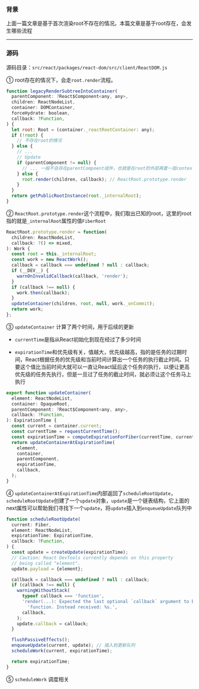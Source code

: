 ### 背景

上面一篇文章是基于首次渲染root不存在的情况。本篇文章是基于root存在，会发生哪些流程

---

### 源码
源码目录：`src/react/packages/react-dom/src/client/ReactDOM.js`

① root存在的情况下，会走`root.render`流程。

```javascript
function legacyRenderSubtreeIntoContainer(
  parentComponent: ?React$Component<any, any>,
  children: ReactNodeList,
  container: DOMContainer,
  forceHydrate: boolean,
  callback: ?Function,
) {
  let root: Root = (container._reactRootContainer: any);
  if (!root) {
    // 不存在root的情况
  } else {
    // ...
    // Update
    if (parentComponent != null) {
      // ... 一般不会存在parentCompoent组件，也就是在root的外部再套一层context
    } else {
      root.render(children, callback); // ReactRoot.prototype.render
    }
  }
  return getPublicRootInstance(root._internalRoot);
}
```

② `ReactRoot.prototype.render`这个流程中，我们取出已知的root，这里的root指的就是`_internalRoot`属性的值`FiberRoot`

```javascript
ReactRoot.prototype.render = function(
  children: ReactNodeList,
  callback: ?() => mixed,
): Work {
  const root = this._internalRoot;
  const work = new ReactWork();
  callback = callback === undefined ? null : callback;
  if (__DEV__) {
    warnOnInvalidCallback(callback, 'render');
  }
  if (callback !== null) {
    work.then(callback);
  }
  updateContainer(children, root, null, work._onCommit);
  return work;
};
```

③ `updateContainer` 计算了两个时间，用于后续的更新

+ `currentTime`是指从React初始化到现在经过了多少时间

+ `expirationTime`和优先级有关，值越大，优先级越高，指的是任务的过期时间，React根据任务的优先级和当前时间计算出一个任务的执行截止时间。只要这个值比当前时间大就可以一直让React延后这个任务的执行，以便让更高优先级的任务先执行，但是一旦过了任务的截止时间，就必须让这个任务马上执行

```javascript
export function updateContainer(
  element: ReactNodeList,
  container: OpaqueRoot,
  parentComponent: ?React$Component<any, any>,
  callback: ?Function,
): ExpirationTime {
  const current = container.current;
  const currentTime = requestCurrentTime();
  const expirationTime = computeExpirationForFiber(currentTime, current);
  return updateContainerAtExpirationTime(
    element,
    container,
    parentComponent,
    expirationTime,
    callback,
  );
}
```

④ `updateContainerAtExpirationTime`内部返回了`scheduleRootUpdate`，`scheduleRootUpdate`创建了一个`update`对象，`update`是一个链表结构，它上面的next属性可以帮助我们寻找下一个`update`，将`update`插入到`enqueueUpdate`队列中

```javascript
function scheduleRootUpdate(
  current: Fiber,
  element: ReactNodeList,
  expirationTime: ExpirationTime,
  callback: ?Function,
) {
  const update = createUpdate(expirationTime);
  // Caution: React DevTools currently depends on this property
  // being called "element".
  update.payload = {element};

  callback = callback === undefined ? null : callback;
  if (callback !== null) {
    warningWithoutStack(
      typeof callback === 'function',
      'render(...): Expected the last optional `callback` argument to be a ' +
        'function. Instead received: %s.',
      callback,
    );
    update.callback = callback;
  }

  flushPassiveEffects();
  enqueueUpdate(current, update); // 插入到更新队列
  scheduleWork(current, expirationTime);

  return expirationTime;
}
```

⑤ `scheduleWork` 调度相关
